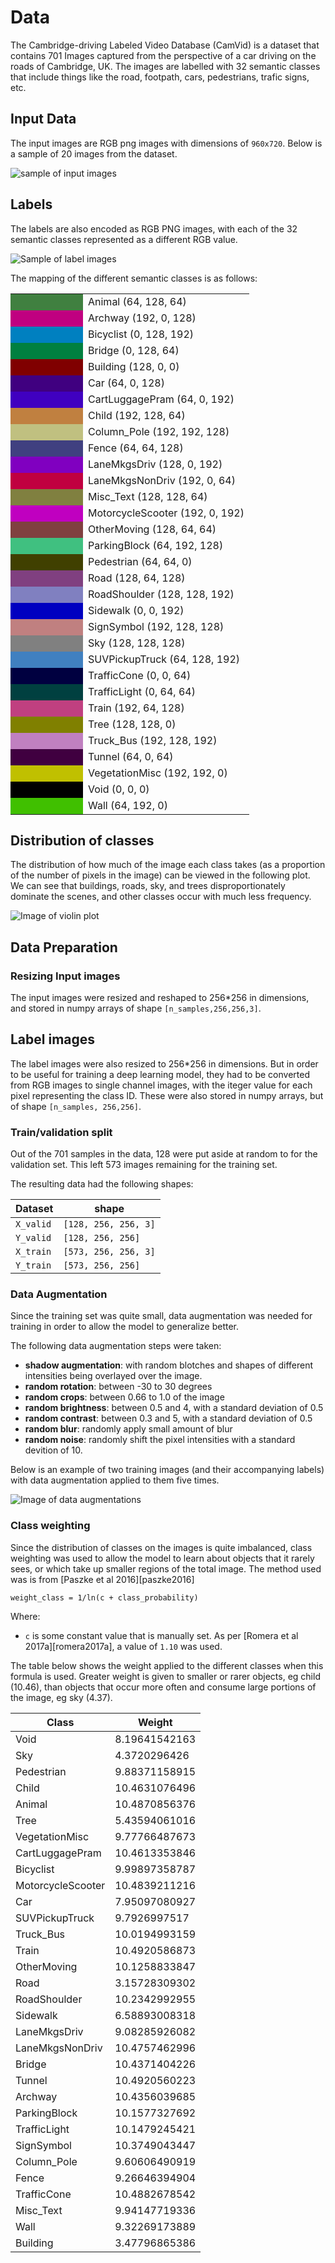 # Data
The Cambridge-driving Labeled Video Database (CamVid) is a dataset that contains 701 Images captured from the perspective of a car driving on the roads of Cambridge, UK. The images are labelled with 32 semantic classes that include things like the road, footpath, cars, pedestrians, trafic signs, etc.

## Input Data
The input images are RGB png images with dimensions of `960x720`. Below is a sample of 20 images from the dataset.


![sample of input images](ZZZ_IMAGES_DIR/sample_inputs.jpg)

## Labels
The labels are also encoded as RGB PNG images, with each of the 32 semantic classes represented as a different RGB value.

![Sample of label images](ZZZ_IMAGES_DIR/sample_labels.jpg)

The mapping of the different semantic classes is as follows:

<table border=0>
<tr>
    <td style="background-color:rgb(64, 128, 64);" width=100></td>
    <td>Animal (64, 128, 64)</td>
</tr>
<tr>
    <td style="background-color:rgb(192, 0, 128);" width=100></td>
    <td>Archway (192, 0, 128)</td>
</tr>
<tr>
    <td style="background-color:rgb(0, 128, 192);" width=100></td>
    <td>Bicyclist (0, 128, 192)</td>
</tr>
<tr>
    <td style="background-color:rgb(0, 128, 64);" width=100></td>
    <td>Bridge (0, 128, 64)</td>
</tr>
<tr>
    <td style="background-color:rgb(128, 0, 0);" width=100></td>
    <td>Building (128, 0, 0)</td>
</tr>
<tr>
    <td style="background-color:rgb(64, 0, 128);" width=100></td>
    <td>Car (64, 0, 128)</td>
</tr>
<tr>
    <td style="background-color:rgb(64, 0, 192);" width=100></td>
    <td>CartLuggagePram (64, 0, 192)</td>
</tr>
<tr>
    <td style="background-color:rgb(192, 128, 64);" width=100></td>
    <td>Child (192, 128, 64)</td>
</tr>
<tr>
    <td style="background-color:rgb(192, 192, 128);" width=100></td>
    <td>Column_Pole (192, 192, 128)</td>
</tr>
<tr>
    <td style="background-color:rgb(64, 64, 128);" width=100></td>
    <td>Fence (64, 64, 128)</td>
</tr>
<tr>
    <td style="background-color:rgb(128, 0, 192);" width=100></td>
    <td>LaneMkgsDriv (128, 0, 192)</td>
</tr>
<tr>
    <td style="background-color:rgb(192, 0, 64);" width=100></td>
    <td>LaneMkgsNonDriv (192, 0, 64)</td>
</tr>
<tr>
    <td style="background-color:rgb(128, 128, 64);" width=100></td>
    <td>Misc_Text (128, 128, 64)</td>
</tr>
<tr>
    <td style="background-color:rgb(192, 0, 192);" width=100></td>
    <td>MotorcycleScooter (192, 0, 192)</td>
</tr>
<tr>
    <td style="background-color:rgb(128, 64, 64);" width=100></td>
    <td>OtherMoving (128, 64, 64)</td>
</tr>
<tr>
    <td style="background-color:rgb(64, 192, 128);" width=100></td>
    <td>ParkingBlock (64, 192, 128)</td>
</tr>
<tr>
    <td style="background-color:rgb(64, 64, 0);" width=100></td>
    <td>Pedestrian (64, 64, 0)</td>
</tr>
<tr>
    <td style="background-color:rgb(128, 64, 128);" width=100></td>
    <td>Road (128, 64, 128)</td>
</tr>
<tr>
    <td style="background-color:rgb(128, 128, 192);" width=100></td>
    <td>RoadShoulder (128, 128, 192)</td>
</tr>
<tr>
    <td style="background-color:rgb(0, 0, 192);" width=100></td>
    <td>Sidewalk (0, 0, 192)</td>
</tr>
<tr>
    <td style="background-color:rgb(192, 128, 128);" width=100></td>
    <td>SignSymbol (192, 128, 128)</td>
</tr>
<tr>
    <td style="background-color:rgb(128, 128, 128);" width=100></td>
    <td>Sky (128, 128, 128)</td>
</tr>
<tr>
    <td style="background-color:rgb(64, 128, 192);" width=100></td>
    <td>SUVPickupTruck (64, 128, 192)</td>
</tr>
<tr>
    <td style="background-color:rgb(0, 0, 64);" width=100></td>
    <td>TrafficCone (0, 0, 64)</td>
</tr>
<tr>
    <td style="background-color:rgb(0, 64, 64);" width=100></td>
    <td>TrafficLight (0, 64, 64)</td>
</tr>
<tr>
    <td style="background-color:rgb(192, 64, 128);" width=100></td>
    <td>Train (192, 64, 128)</td>
</tr>
<tr>
    <td style="background-color:rgb(128, 128, 0);" width=100></td>
    <td>Tree (128, 128, 0)</td>
</tr>
<tr>
    <td style="background-color:rgb(192, 128, 192);" width=100></td>
    <td>Truck_Bus (192, 128, 192)</td>
</tr>
<tr>
    <td style="background-color:rgb(64, 0, 64);" width=100></td>
    <td>Tunnel (64, 0, 64)</td>
</tr>
<tr>
    <td style="background-color:rgb(192, 192, 0);" width=100></td>
    <td>VegetationMisc (192, 192, 0)</td>
</tr>
<tr>
    <td style="background-color:rgb(0, 0, 0);" width=100></td>
    <td>Void (0, 0, 0)</td>
</tr>
<tr>
    <td style="background-color:rgb(64, 192, 0);" width=100></td>
    <td>Wall (64, 192, 0)</td>
</tr>
</table>


## Distribution of classes

The distribution of how much of the image each class takes (as a  proportion of the number of pixels in the image) can be viewed in the following plot. We can see that buildings, roads, sky, and trees disproportionately dominate the scenes, and other classes occur with much less frequency.

![Image of violin plot](ZZZ_IMAGES_DIR/violin_plot.jpg)


## Data Preparation
### Resizing Input images
The input images were resized and reshaped to 256*256 in dimensions, and stored in numpy arrays of shape `[n_samples,256,256,3]`.

## Label images
The label images were also resized to 256*256 in dimensions. But in order to be useful for training a deep learning model, they had to be converted from RGB images to single channel images, with the iteger value for each pixel representing the class ID. These were also stored in numpy arrays, but of shape `[n_samples, 256,256]`.

### Train/validation split
Out of the 701 samples in the data, 128 were put aside at random to for the validation set. This left 573 images remaining for the training set.

The resulting data had the following shapes:

| Dataset | shape |
|---|---|
| `X_valid` | `[128, 256, 256, 3]` |
| `Y_valid` | `[128, 256, 256]` |
| `X_train` | `[573, 256, 256, 3]` |
| `Y_train` | `[573, 256, 256]` |

### Data Augmentation
Since the training set was quite small, data augmentation was needed for training in order to allow the model to generalize better.

The following data augmentation steps were taken:

- **shadow augmentation**: with random blotches and shapes of different intensities being overlayed over the image.
- **random rotation**: between -30 to 30 degrees
- **random crops**: between 0.66 to 1.0 of the image
- **random brightness**: between 0.5 and 4, with a standard deviation of 0.5
- **random contrast**: between 0.3 and 5, with a standard deviation of 0.5
- **random blur**: randomly apply small amount of blur
- **random noise**: randomly shift the pixel intensities with a standard devition of 10.

Below is an example of two training images (and their accompanying labels) with data augmentation applied to them five times.

![Image of data augmentations](ZZZ_IMAGES_DIR/sample_augmentation_pairs.jpg)

### Class weighting
Since the distribution of classes on the images is quite imbalanced, class weighting was used to allow the model to learn about objects that it rarely sees, or which take up smaller regions of the total image. The method used was is from [Paszke et al 2016][paszke2016]

    weight_class = 1/ln(c + class_probability)

Where:

- `c` is some constant value that is manually set. As per [Romera et al 2017a][romera2017a], a value of `1.10` was used.

The table below shows the weight applied to the different classes when this formula is used. Greater weight is given to smaller or rarer objects, eg child (10.46), than objects that occur more often and consume large portions of the image, eg sky (4.37).

|Class|Weight|
|---|---|
| Void | 8.19641542163
| Sky | 4.3720296426
| Pedestrian | 9.88371158915
| Child | 10.4631076496
| Animal | 10.4870856376
| Tree | 5.43594061016
| VegetationMisc | 9.77766487673
| CartLuggagePram | 10.4613353846
| Bicyclist | 9.99897358787
| MotorcycleScooter | 10.4839211216
| Car | 7.95097080927
| SUVPickupTruck | 9.7926997517
| Truck_Bus | 10.0194993159
| Train | 10.4920586873
| OtherMoving | 10.1258833847
| Road | 3.15728309302
| RoadShoulder | 10.2342992955
| Sidewalk | 6.58893008318
| LaneMkgsDriv | 9.08285926082
| LaneMkgsNonDriv | 10.4757462996
| Bridge | 10.4371404226
| Tunnel | 10.4920560223
| Archway | 10.4356039685
| ParkingBlock | 10.1577327692
| TrafficLight | 10.1479245421
| SignSymbol | 10.3749043447
| Column_Pole | 9.60606490919
| Fence | 9.26646394904
| TrafficCone | 10.4882678542
| Misc_Text | 9.94147719336
| Wall | 9.32269173889
| Building | 3.47796865386
